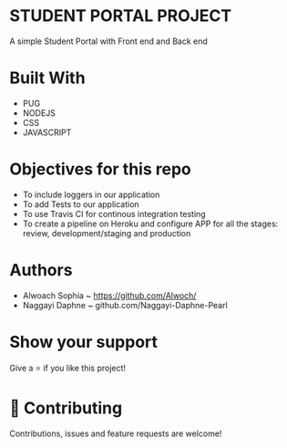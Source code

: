 
# STUDENT PORTAL PROJECT 
A simple Student Portal with Front end and Back end 

# Built With 
* PUG 
* NODEJS 
* CSS
* JAVASCRIPT 

# Objectives for this repo 
* To include loggers in our application 
* To add Tests to our application
* To use Travis CI for continous integration testing 
* To create a pipeline on Heroku and configure APP for all the stages: review, development/staging and production

# Authors 
* Alwoach Sophia ~ https://github.com/Alwoch/ 
* Naggayi Daphne ~ github.com/Naggayi-Daphne-Pearl

# Show your support
Give a ⭐️ if you like this project!

# 🤝 Contributing
Contributions, issues and feature requests are welcome!


